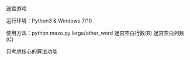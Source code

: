 迷宫游戏

运行环境：Python3 & Windows 7/10

使用方法：python maze.py large/other_word 迷宫空白行数(R) 迷宫空白列数(C)

只考虑核心的算法功能
